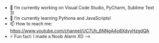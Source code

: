 <My Introduction>

- 🔭 I’m currently working on Visual Code Studio, PyCharm, Sublime Text 3!
- 🌱 I’m currently learning Pythona and JavaScripts!
- 📫 How to reach me: https://www.youtube.com/channel/UC7Uh_6NNgA4o8XdvyHzgdQA
- ⚡ Fun fact: I made a Noob Alarm XD
-->
